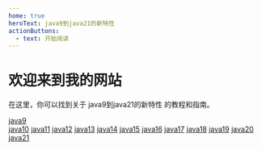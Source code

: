 ```yaml
---
home: true
heroText: java9到java21的新特性
actionButtons:
  - text: 开始阅读
---
```


# 欢迎来到我的网站

在这里，你可以找到关于 java9到java21的新特性 的教程和指南。

<!-- 绝对路径 -->

[java9](/java/java9)  
[java10](/java/java10) 
[java11](/java/java11) 
[java12](/java/java12) 
[java13](/java/java13) 
[java14](/java/java14) 
[java15](/java/java15) 
[java16](/java/java16) 
[java17](/java/java17) 
[java18](/java/java18) 
[java19](/java/java19) 
[java20](/java/java20) 
[java21](/java/java21) 



